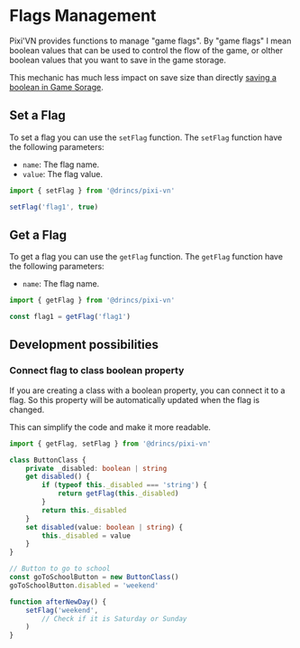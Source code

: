 # Flags Management

Pixi'VN provides functions to manage "game flags". By "game flags" I mean boolean values that can be used to control the flow of the game, or olther boolean values that you want to save in the game storage.

This mechanic has much less impact on save size than directly [saving a boolean in Game Sorage](/Game-Storage.md#set-a-variable-in-the-game-storage).

## Set a Flag

To set a flag you can use the `setFlag` function. The `setFlag` function have the following parameters:

* `name`: The flag name.
* `value`: The flag value.

```typescript
import { setFlag } from '@drincs/pixi-vn'

setFlag('flag1', true)
```

## Get a Flag

To get a flag you can use the `getFlag` function. The `getFlag` function have the following parameters:

* `name`: The flag name.

```typescript
import { getFlag } from '@drincs/pixi-vn'

const flag1 = getFlag('flag1')
```

## Development possibilities

### Connect flag to class boolean property

If you are creating a class with a boolean property, you can connect it to a flag. So this property will be automatically updated when the flag is changed.

This can simplify the code and make it more readable.

```typescript
import { getFlag, setFlag } from '@drincs/pixi-vn'

class ButtonClass {
    private _disabled: boolean | string
    get disabled() {
        if (typeof this._disabled === 'string') {
            return getFlag(this._disabled)
        }
        return this._disabled
    }
    set disabled(value: boolean | string) {
        this._disabled = value
    }
}
```

```typescript
// Button to go to school
const goToSchoolButton = new ButtonClass()
goToSchoolButton.disabled = 'weekend'

function afterNewDay() {
    setFlag('weekend', 
        // Check if it is Saturday or Sunday
    )
}
```
